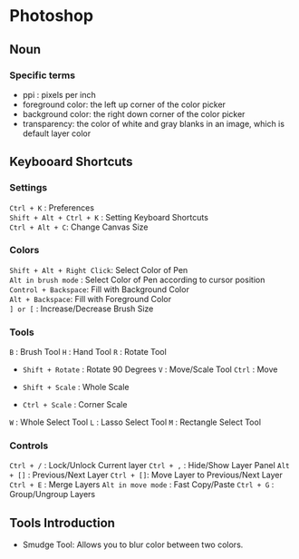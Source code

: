 # Photoshop

## Noun

### Specific terms
- ppi : pixels per inch
- foreground color: the left up corner of the color picker
- background color: the right down corner of the color picker
- transparency: the color of white and gray blanks in an image, which is default layer color





## Keybooard Shortcuts

### Settings
`Ctrl + K` : Preferences  
`Shift + Alt + Ctrl + K` : Setting Keyboard Shortcuts  
`Ctrl + Alt + C`: Change Canvas Size  


### Colors
`Shift + Alt + Right Click`: Select Color of Pen  
`Alt in brush mode` : Select Color of Pen according to cursor position  
`Control + Backspace`: Fill with Background Color  
`Alt + Backspace`: Fill with Foreground Color  
`] or [` : Increase/Decrease Brush Size  


### Tools
`B` : Brush Tool
`H` : Hand Tool
`R` : Rotate Tool
- `Shift + Rotate` : Rotate 90 Degrees
`V` : Move/Scale Tool 
`Ctrl` : Move

- `Shift + Scale` : Whole Scale
- `Ctrl + Scale` : Corner Scale


`W` : Whole Select Tool
`L` : Lasso Select Tool
`M` : Rectangle Select Tool

### Controls
`Ctrl + /` : Lock/Unlock Current layer
`Ctrl + ,` : Hide/Show Layer Panel
`Alt + []` : Previous/Next Layer
`Ctrl + []`: Move Layer to Previous/Next Layer
`Ctrl + E` : Merge Layers
`Alt in move mode` : Fast Copy/Paste
`Ctrl + G` : Group/Ungroup Layers

## Tools Introduction

- Smudge Tool: Allows you to blur color between two colors.

